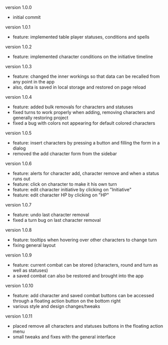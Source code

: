 version 1.0.0

- initial commit

version 1.0.1

- feature: implemented table player statuses, conditions and spells

version 1.0.2

- feature: implemented character conditions on the initiative timeline

version 1.0.3 

- feature: changed the inner workings so that data can be recalled from any point in the app
- also, data is saved in local storage and restored on page reload

version 1.0.4

- feature: added bulk removals for characters and statuses
- fixed turns to work properly when adding, removing characters and generally restoring project
- fixed a bug with colors not appearing for default colored characters

version 1.0.5

- feature: insert characters by pressing a button and filling the form in a dialog
- removed the add character form from the sidebar

version 1.0.6

- feature: alerts for character add, character remove and when a status runs out 
- feature: click on character to make it his own turn
- feature: edit character initiative by clicking on "Initiative"
- feature: edit character HP by clicking on "HP"

version 1.0.7

- feature: undo last character removal
- fixed a turn bug on last character removal

version 1.0.8

- feature: tooltips when hovering over other characters to change turn
- fixing general layout 

version 1.0.9

- feature: current combat can be stored (characters, round and turn as well as statuses)
- a saved combat can also be restored and brought into the app

version 1.0.10

- feature: add character and saved combat buttons can be accessed through a floating action button on the bottom right
- various style and design changes/tweaks

version 1.0.11

- placed remove all characters and statuses buttons in the floating action menu
- small tweaks and fixes with the general interface